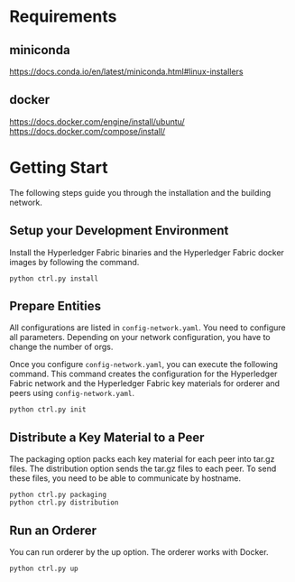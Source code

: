 # Requirements

## miniconda

https://docs.conda.io/en/latest/miniconda.html#linux-installers

## docker

https://docs.docker.com/engine/install/ubuntu/
https://docs.docker.com/compose/install/

# Getting Start

The following steps guide you through the installation and the building network.

## Setup your Development Environment

Install the Hyperledger Fabric binaries and the Hyperledger Fabric docker images by following the command.

```
python ctrl.py install
```

## Prepare Entities

All configurations are listed in `config-network.yaml`.
You need to configure all parameters.
Depending on your network configuration, you have to change the number of orgs.

Once you configure `config-network.yaml`, you can execute the following command.
This command creates the configuration for the Hyperledger Fabric network and the Hyperledger Fabric key materials for orderer and peers using `config-network.yaml`.

```
python ctrl.py init
```

## Distribute a Key Material to a Peer

The packaging option packs each key material for each peer into tar.gz files.
The distribution option sends the tar.gz files to each peer.
To send these files, you need to be able to communicate by hostname.

```
python ctrl.py packaging
python ctrl.py distribution
```

## Run an Orderer

You can run orderer by the up option.
The orderer works with Docker.

```
python ctrl.py up
```

